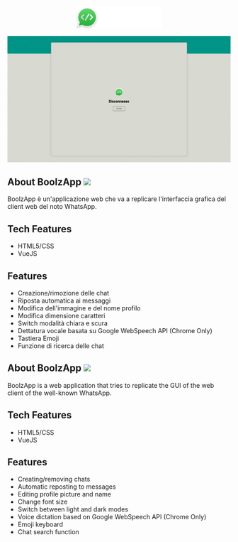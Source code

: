 <p align="center">
    <img src="https://github.com/mattiamoneta/vue-boolzapp/blob/main/img/boolzapp-logo-extended.png" alt="BoolzApp" height="50px"/>      
</p>

<p align="center">
  <img src="https://github.com/mattiamoneta/vue-boolzapp/blob/main/thumbnail.gif" alt="BoolzApp"/> 
</p>

## About BoolzApp <img src="https://github.com/csmoore/country-flag-icons/blob/master/country-flags-4x3-svg/it.svg" height="10px"/>

BoolzApp è un'applicazione web che va a replicare l'interfaccia grafica del client web del noto WhatsApp.

## Tech Features

- HTML5/CSS
- VueJS

## Features

- Creazione/rimozione delle chat
- Riposta automatica ai messaggi
- Modifica dell'immagine e del nome profilo
- Modifica dimensione caratteri
- Switch modalità chiara e scura
- Dettatura vocale basata su Google WebSpeech API (Chrome Only)
- Tastiera Emoji
- Funzione di ricerca delle chat



## About BoolzApp <img src="https://github.com/csmoore/country-flag-icons/blob/master/country-flags-4x3-svg/gb.svg" height="10px"/>

BoolzApp is a web application that tries to replicate the GUI of the web client of the well-known WhatsApp.

## Tech Features

- HTML5/CSS
- VueJS

## Features

- Creating/removing chats
- Automatic reposting to messages
- Editing profile picture and name
- Change font size
- Switch between light and dark modes
- Voice dictation based on Google WebSpeech API (Chrome Only)
- Emoji keyboard
- Chat search function







